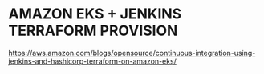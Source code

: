 # AMAZON EKS + JENKINS TERRAFORM PROVISION

https://aws.amazon.com/blogs/opensource/continuous-integration-using-jenkins-and-hashicorp-terraform-on-amazon-eks/